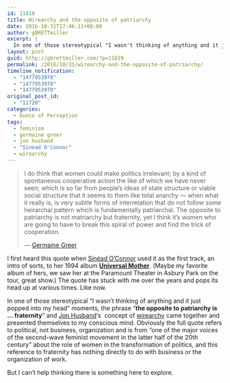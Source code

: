 ```yaml
---
id: 11819
title: Wirearchy and the opposite of patriarchy
date: 2016-10-31T17:46:11+00:00
author: gBRETTmiller
excerpt: |
  In one of those stereotypical "I wasn't thinking of anything and it just popped into my head" moments, the phrase "the opposite to patriarchy is ... fraternity" and Jon Husband's  concept of wirearchy came together and presented themselves to my conscious mind.
layout: post
guid: http://gbrettmiller.com/?p=11819
permalink: /2016/10/31/wirearchy-and-the-opposite-of-patriarchy/
timeline_notification:
  - "1477953978"
  - "1477953978"
  - "1477953978"
original_post_id:
  - "11720"
categories:
  - Ounce of Perception
tags:
  - feminism
  - germaine greer
  - jon husband
  - "Sinead O'Connor"
  - wirearchy
---
```

> I do think that women could make politics irrelevant; by a kind of spontaneous cooperative action the like of which we have never seen; which is so far from people’s ideas of state structure or viable social structure that it seems to them like total anarchy — when what it really is, is very subtle forms of interrelation that do not follow some heirarchal pattern which is fundamentally patriarchal. The opposite to patriarchy is not matriarchy but fraternity, yet I think it’s women who are going to have to break this spiral of power and find the trick of cooperation.
> 
> &#8212; [Germaine Greer](https://en.wikipedia.org/wiki/Germaine_Greer)

I first heard this quote when [Sinéad O&#8217;Connor](https://en.wikipedia.org/wiki/Sin%C3%A9ad_O%27Connor) used it as the first track, an intro of sorts, to her 1994 album [**Universal Mother**](https://en.wikipedia.org/wiki/Universal_Mother). (Maybe my favorite album of hers, we saw her at the Paramount Theater in Asbury Park on the tour, great show.) The quote has stuck with me over the years and pops its head up at various times. Like now.

In one of those stereotypical &#8220;I wasn&#8217;t thinking of anything and it just popped into my head&#8221; moments, the phrase &#8220;**the opposite to patriarchy is &#8230; fraternity**&#8221; and [Jon Husband](http://wirearchy.com/)&#8216;s  concept of [wirearchy](http://wirearchy.com/what-is-wirearchy/) came together and presented themselves to my conscious mind. Obviously the full quote refers to political, not business, organization and is from &#8220;one of the major voices of the second-wave feminist movement in the latter half of the 20th century&#8221; about the role of women in the transformation of politics, and this reference to fraternity has nothing directly to do with business or the organization of work.

But I can&#8217;t help thinking there is something here to explore.

&nbsp;